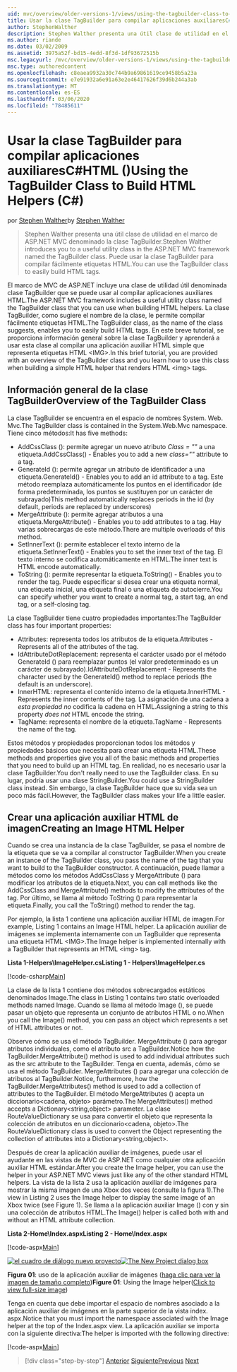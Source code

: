 ```yaml
---
uid: mvc/overview/older-versions-1/views/using-the-tagbuilder-class-to-build-html-helpers-cs
title: Usar la clase TagBuilder para compilar aplicaciones auxiliaresC#HTML () | Microsoft Docs
author: StephenWalther
description: Stephen Walther presenta una útil clase de utilidad en el marco de ASP.NET MVC denominado la clase TagBuilder. Puede usar la clase TagBuilder con facilidad...
ms.author: riande
ms.date: 03/02/2009
ms.assetid: 3975a52f-bd15-4edd-8f3d-1df93672515b
msc.legacyurl: /mvc/overview/older-versions-1/views/using-the-tagbuilder-class-to-build-html-helpers-cs
msc.type: authoredcontent
ms.openlocfilehash: c8eaea9932a30c744b9a69861619ce9458b5a23a
ms.sourcegitcommit: e7e91932a6e91a63e2e46417626f39d6b244a3ab
ms.translationtype: MT
ms.contentlocale: es-ES
ms.lasthandoff: 03/06/2020
ms.locfileid: "78485611"
---
```

# <a name="using-the-tagbuilder-class-to-build-html-helpers-c"></a><span data-ttu-id="02a31-104">Usar la clase TagBuilder para compilar aplicaciones auxiliaresC#HTML ()</span><span class="sxs-lookup"><span data-stu-id="02a31-104">Using the TagBuilder Class to Build HTML Helpers (C#)</span></span>

<span data-ttu-id="02a31-105">por [Stephen Walther](https://github.com/StephenWalther)</span><span class="sxs-lookup"><span data-stu-id="02a31-105">by [Stephen Walther](https://github.com/StephenWalther)</span></span>

> <span data-ttu-id="02a31-106">Stephen Walther presenta una útil clase de utilidad en el marco de ASP.NET MVC denominado la clase TagBuilder.</span><span class="sxs-lookup"><span data-stu-id="02a31-106">Stephen Walther introduces you to a useful utility class in the ASP.NET MVC framework named the TagBuilder class.</span></span> <span data-ttu-id="02a31-107">Puede usar la clase TagBuilder para compilar fácilmente etiquetas HTML.</span><span class="sxs-lookup"><span data-stu-id="02a31-107">You can use the TagBuilder class to easily build HTML tags.</span></span>

<span data-ttu-id="02a31-108">El marco de MVC de ASP.NET incluye una clase de utilidad útil denominada clase TagBuilder que se puede usar al compilar aplicaciones auxiliares HTML.</span><span class="sxs-lookup"><span data-stu-id="02a31-108">The ASP.NET MVC framework includes a useful utility class named the TagBuilder class that you can use when building HTML helpers.</span></span> <span data-ttu-id="02a31-109">La clase TagBuilder, como sugiere el nombre de la clase, le permite compilar fácilmente etiquetas HTML.</span><span class="sxs-lookup"><span data-stu-id="02a31-109">The TagBuilder class, as the name of the class suggests, enables you to easily build HTML tags.</span></span> <span data-ttu-id="02a31-110">En este breve tutorial, se proporciona información general sobre la clase TagBuilder y aprenderá a usar esta clase al compilar una aplicación auxiliar HTML simple que representa etiquetas HTML &lt;IMG&gt;.</span><span class="sxs-lookup"><span data-stu-id="02a31-110">In this brief tutorial, you are provided with an overview of the TagBuilder class and you learn how to use this class when building a simple HTML helper that renders HTML &lt;img&gt; tags.</span></span>

## <a name="overview-of-the-tagbuilder-class"></a><span data-ttu-id="02a31-111">Información general de la clase TagBuilder</span><span class="sxs-lookup"><span data-stu-id="02a31-111">Overview of the TagBuilder Class</span></span>

<span data-ttu-id="02a31-112">La clase TagBuilder se encuentra en el espacio de nombres System. Web. Mvc.</span><span class="sxs-lookup"><span data-stu-id="02a31-112">The TagBuilder class is contained in the System.Web.Mvc namespace.</span></span> <span data-ttu-id="02a31-113">Tiene cinco métodos:</span><span class="sxs-lookup"><span data-stu-id="02a31-113">It has five methods:</span></span>

- <span data-ttu-id="02a31-114">AddCssClass (): permite agregar un nuevo atributo *Class = ""* a una etiqueta.</span><span class="sxs-lookup"><span data-stu-id="02a31-114">AddCssClass() - Enables you to add a new *class=""* attribute to a tag.</span></span>
- <span data-ttu-id="02a31-115">GenerateId (): permite agregar un atributo de identificador a una etiqueta.</span><span class="sxs-lookup"><span data-stu-id="02a31-115">GenerateId() - Enables you to add an id attribute to a tag.</span></span> <span data-ttu-id="02a31-116">Este método reemplaza automáticamente los puntos en el identificador (de forma predeterminada, los puntos se sustituyen por un carácter de subrayado)</span><span class="sxs-lookup"><span data-stu-id="02a31-116">This method automatically replaces periods in the id (by default, periods are replaced by underscores)</span></span>
- <span data-ttu-id="02a31-117">MergeAttribute (): permite agregar atributos a una etiqueta.</span><span class="sxs-lookup"><span data-stu-id="02a31-117">MergeAttribute() - Enables you to add attributes to a tag.</span></span> <span data-ttu-id="02a31-118">Hay varias sobrecargas de este método.</span><span class="sxs-lookup"><span data-stu-id="02a31-118">There are multiple overloads of this method.</span></span>
- <span data-ttu-id="02a31-119">SetInnerText (): permite establecer el texto interno de la etiqueta.</span><span class="sxs-lookup"><span data-stu-id="02a31-119">SetInnerText() - Enables you to set the inner text of the tag.</span></span> <span data-ttu-id="02a31-120">El texto interno se codifica automáticamente en HTML.</span><span class="sxs-lookup"><span data-stu-id="02a31-120">The inner text is HTML encode automatically.</span></span>
- <span data-ttu-id="02a31-121">ToString (): permite representar la etiqueta.</span><span class="sxs-lookup"><span data-stu-id="02a31-121">ToString() - Enables you to render the tag.</span></span> <span data-ttu-id="02a31-122">Puede especificar si desea crear una etiqueta normal, una etiqueta inicial, una etiqueta final o una etiqueta de autocierre.</span><span class="sxs-lookup"><span data-stu-id="02a31-122">You can specify whether you want to create a normal tag, a start tag, an end tag, or a self-closing tag.</span></span>

<span data-ttu-id="02a31-123">La clase TagBuilder tiene cuatro propiedades importantes:</span><span class="sxs-lookup"><span data-stu-id="02a31-123">The TagBuilder class has four important properties:</span></span>

- <span data-ttu-id="02a31-124">Attributes: representa todos los atributos de la etiqueta.</span><span class="sxs-lookup"><span data-stu-id="02a31-124">Attributes - Represents all of the attributes of the tag.</span></span>
- <span data-ttu-id="02a31-125">IdAttributeDotReplacement: representa el carácter usado por el método GenerateId () para reemplazar puntos (el valor predeterminado es un carácter de subrayado).</span><span class="sxs-lookup"><span data-stu-id="02a31-125">IdAttributeDotReplacement - Represents the character used by the GenerateId() method to replace periods (the default is an underscore).</span></span>
- <span data-ttu-id="02a31-126">InnerHTML: representa el contenido interno de la etiqueta.</span><span class="sxs-lookup"><span data-stu-id="02a31-126">InnerHTML - Represents the inner contents of the tag.</span></span> <span data-ttu-id="02a31-127">La asignación de una cadena a *esta propiedad no* codifica la cadena en HTML.</span><span class="sxs-lookup"><span data-stu-id="02a31-127">Assigning a string to this property *does not* HTML encode the string.</span></span>
- <span data-ttu-id="02a31-128">TagName: representa el nombre de la etiqueta.</span><span class="sxs-lookup"><span data-stu-id="02a31-128">TagName - Represents the name of the tag.</span></span>

<span data-ttu-id="02a31-129">Estos métodos y propiedades proporcionan todos los métodos y propiedades básicos que necesita para crear una etiqueta HTML.</span><span class="sxs-lookup"><span data-stu-id="02a31-129">These methods and properties give you all of the basic methods and properties that you need to build up an HTML tag.</span></span> <span data-ttu-id="02a31-130">En realidad, no es necesario usar la clase TagBuilder.</span><span class="sxs-lookup"><span data-stu-id="02a31-130">You don't really need to use the TagBuilder class.</span></span> <span data-ttu-id="02a31-131">En su lugar, podría usar una clase StringBuilder.</span><span class="sxs-lookup"><span data-stu-id="02a31-131">You could use a StringBuilder class instead.</span></span> <span data-ttu-id="02a31-132">Sin embargo, la clase TagBuilder hace que su vida sea un poco más fácil.</span><span class="sxs-lookup"><span data-stu-id="02a31-132">However, the TagBuilder class makes your life a little easier.</span></span>

## <a name="creating-an-image-html-helper"></a><span data-ttu-id="02a31-133">Crear una aplicación auxiliar HTML de imagen</span><span class="sxs-lookup"><span data-stu-id="02a31-133">Creating an Image HTML Helper</span></span>

<span data-ttu-id="02a31-134">Cuando se crea una instancia de la clase TagBuilder, se pasa el nombre de la etiqueta que se va a compilar al constructor TagBuilder.</span><span class="sxs-lookup"><span data-stu-id="02a31-134">When you create an instance of the TagBuilder class, you pass the name of the tag that you want to build to the TagBuilder constructor.</span></span> <span data-ttu-id="02a31-135">A continuación, puede llamar a métodos como los métodos AddCssClass y MergeAttribute () para modificar los atributos de la etiqueta.</span><span class="sxs-lookup"><span data-stu-id="02a31-135">Next, you can call methods like the AddCssClass and MergeAttribute() methods to modify the attributes of the tag.</span></span> <span data-ttu-id="02a31-136">Por último, se llama al método ToString () para representar la etiqueta.</span><span class="sxs-lookup"><span data-stu-id="02a31-136">Finally, you call the ToString() method to render the tag.</span></span>

<span data-ttu-id="02a31-137">Por ejemplo, la lista 1 contiene una aplicación auxiliar HTML de imagen.</span><span class="sxs-lookup"><span data-stu-id="02a31-137">For example, Listing 1 contains an Image HTML helper.</span></span> <span data-ttu-id="02a31-138">La aplicación auxiliar de imágenes se implementa internamente con un TagBuilder que representa una etiqueta HTML &lt;IMG&gt;.</span><span class="sxs-lookup"><span data-stu-id="02a31-138">The Image helper is implemented internally with a TagBuilder that represents an HTML &lt;img&gt; tag.</span></span>

<span data-ttu-id="02a31-139">**Lista 1-Helpers\ImageHelper.cs**</span><span class="sxs-lookup"><span data-stu-id="02a31-139">**Listing 1 - Helpers\ImageHelper.cs**</span></span>

[!code-csharp[Main](using-the-tagbuilder-class-to-build-html-helpers-cs/samples/sample1.cs)]

<span data-ttu-id="02a31-140">La clase de la lista 1 contiene dos métodos sobrecargados estáticos denominados Image.</span><span class="sxs-lookup"><span data-stu-id="02a31-140">The class in Listing 1 contains two static overloaded methods named Image.</span></span> <span data-ttu-id="02a31-141">Cuando se llama al método Image (), se puede pasar un objeto que representa un conjunto de atributos HTML o no.</span><span class="sxs-lookup"><span data-stu-id="02a31-141">When you call the Image() method, you can pass an object which represents a set of HTML attributes or not.</span></span>

<span data-ttu-id="02a31-142">Observe cómo se usa el método TagBuilder. MergeAttribute () para agregar atributos individuales, como el atributo src a TagBuilder.</span><span class="sxs-lookup"><span data-stu-id="02a31-142">Notice how the TagBuilder.MergeAttribute() method is used to add individual attributes such as the src attribute to the TagBuilder.</span></span> <span data-ttu-id="02a31-143">Tenga en cuenta, además, cómo se usa el método TagBuilder. MergeAttributes () para agregar una colección de atributos al TagBuilder.</span><span class="sxs-lookup"><span data-stu-id="02a31-143">Notice, furthermore, how the TagBuilder.MergeAttributes() method is used to add a collection of attributes to the TagBuilder.</span></span> <span data-ttu-id="02a31-144">El método MergeAttributes () acepta un diccionario&lt;cadena, objeto&gt; parámetro.</span><span class="sxs-lookup"><span data-stu-id="02a31-144">The MergeAttributes() method accepts a Dictionary&lt;string,object&gt; parameter.</span></span> <span data-ttu-id="02a31-145">La clase RouteValueDictionary se usa para convertir el objeto que representa la colección de atributos en un diccionario&lt;cadena, objeto&gt;.</span><span class="sxs-lookup"><span data-stu-id="02a31-145">The RouteValueDictionary class is used to convert the Object representing the collection of attributes into a Dictionary&lt;string,object&gt;.</span></span>

<span data-ttu-id="02a31-146">Después de crear la aplicación auxiliar de imágenes, puede usar el ayudante en las vistas de MVC de ASP.NET como cualquier otra aplicación auxiliar HTML estándar.</span><span class="sxs-lookup"><span data-stu-id="02a31-146">After you create the Image helper, you can use the helper in your ASP.NET MVC views just like any of the other standard HTML helpers.</span></span> <span data-ttu-id="02a31-147">La vista de la lista 2 usa la aplicación auxiliar de imágenes para mostrar la misma imagen de una Xbox dos veces (consulte la figura 1).</span><span class="sxs-lookup"><span data-stu-id="02a31-147">The view in Listing 2 uses the Image helper to display the same image of an Xbox twice (see Figure 1).</span></span> <span data-ttu-id="02a31-148">Se llama a la aplicación auxiliar Image () con y sin una colección de atributos HTML.</span><span class="sxs-lookup"><span data-stu-id="02a31-148">The Image() helper is called both with and without an HTML attribute collection.</span></span>

<span data-ttu-id="02a31-149">**Lista 2-Home\Index.aspx**</span><span class="sxs-lookup"><span data-stu-id="02a31-149">**Listing 2 - Home\Index.aspx**</span></span>

[!code-aspx[Main](using-the-tagbuilder-class-to-build-html-helpers-cs/samples/sample2.aspx)]

<span data-ttu-id="02a31-150">[![el cuadro de diálogo nuevo proyecto](using-the-tagbuilder-class-to-build-html-helpers-cs/_static/image1.jpg)](using-the-tagbuilder-class-to-build-html-helpers-cs/_static/image1.png)</span><span class="sxs-lookup"><span data-stu-id="02a31-150">[![The New Project dialog box](using-the-tagbuilder-class-to-build-html-helpers-cs/_static/image1.jpg)](using-the-tagbuilder-class-to-build-html-helpers-cs/_static/image1.png)</span></span>

<span data-ttu-id="02a31-151">**Figura 01**: uso de la aplicación auxiliar de imágenes ([haga clic para ver la imagen de tamaño completo](using-the-tagbuilder-class-to-build-html-helpers-cs/_static/image2.png))</span><span class="sxs-lookup"><span data-stu-id="02a31-151">**Figure 01**: Using the Image helper([Click to view full-size image](using-the-tagbuilder-class-to-build-html-helpers-cs/_static/image2.png))</span></span>

<span data-ttu-id="02a31-152">Tenga en cuenta que debe importar el espacio de nombres asociado a la aplicación auxiliar de imágenes en la parte superior de la vista index. aspx.</span><span class="sxs-lookup"><span data-stu-id="02a31-152">Notice that you must import the namespace associated with the Image helper at the top of the Index.aspx view.</span></span> <span data-ttu-id="02a31-153">La aplicación auxiliar se importa con la siguiente directiva:</span><span class="sxs-lookup"><span data-stu-id="02a31-153">The helper is imported with the following directive:</span></span>

[!code-aspx[Main](using-the-tagbuilder-class-to-build-html-helpers-cs/samples/sample3.aspx)]

> [!div class="step-by-step"]
> <span data-ttu-id="02a31-154">[Anterior](creating-custom-html-helpers-cs.md)
> [Siguiente](creating-page-layouts-with-view-master-pages-cs.md)</span><span class="sxs-lookup"><span data-stu-id="02a31-154">[Previous](creating-custom-html-helpers-cs.md)
[Next](creating-page-layouts-with-view-master-pages-cs.md)</span></span>
